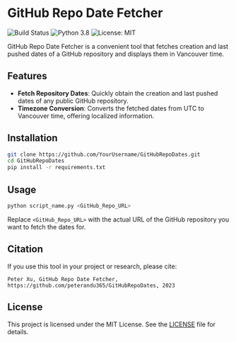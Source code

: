 # GitHub Repo Date Fetcher

![Build Status](https://img.shields.io/badge/build-passing-green.svg) ![Python 3.8](https://img.shields.io/badge/python-3.8-blue.svg) ![License: MIT](https://img.shields.io/badge/License-MIT-yellow.svg)

GitHub Repo Date Fetcher is a convenient tool that fetches creation and last pushed dates of a GitHub repository and displays them in Vancouver time.

## Features

- **Fetch Repository Dates**: Quickly obtain the creation and last pushed dates of any public GitHub repository.
- **Timezone Conversion**: Converts the fetched dates from UTC to Vancouver time, offering localized information.

## Installation

```bash
git clone https://github.com/YourUsername/GitHubRepoDates.git
cd GitHubRepoDates
pip install -r requirements.txt
```

## Usage

```bash
python script_name.py <GitHub_Repo_URL>
```

Replace `<GitHub_Repo_URL>` with the actual URL of the GitHub repository you want to fetch the dates for.

## Citation

If you use this tool in your project or research, please cite:

```
Peter Xu, GitHub Repo Date Fetcher, https://github.com/peterandu365/GitHubRepoDates, 2023
```

## License

This project is licensed under the MIT License. See the [LICENSE](LICENSE) file for details.

